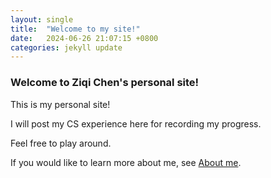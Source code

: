 ```yaml
---
layout: single
title:  "Welcome to my site!"
date:   2024-06-26 21:07:15 +0800
categories: jekyll update
---
```

### Welcome to Ziqi Chen's personal site!
This is my personal site!

I will post my CS experience here for recording my progress. 

Feel free to play around.

If you would like to learn more about me, see [About me](https://ghost04718.github.io/about-me/).

